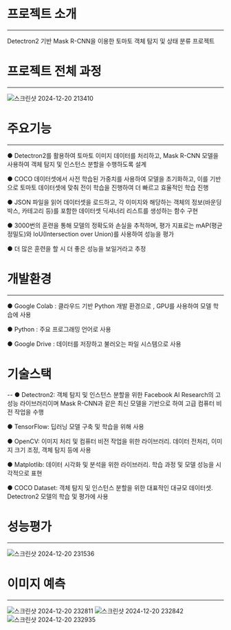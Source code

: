 # 프로젝트 소개
---
Detectron2 기반 Mask R-CNN을 이용한 토마토 객체 탐지 및 상태 분류 프로젝트

# 프로젝트 전체 과정
---
![스크린샷 2024-12-20 213410](https://github.com/user-attachments/assets/a8ea2a7e-c619-492a-947f-3b7e663ed3e5)

# 주요기능
---
● Detectron2를 활용하여 토마토 이미지 데이터를 처리하고, Mask R-CNN 모델을 사용하여 객체 탐지 및 인스턴스 분할을 수행하도록 설계

● COCO 데이터셋에서 사전 학습된 가중치를 사용하여 모델을 초기화하고, 이를 기반으로 토마토 데이터셋에 맞춰 전이 학습을 진행하여 더 빠르고 효율적인 학습 진행

● JSON 파일을 읽어 데이터셋을 로드하고, 각 이미지와 해당하는 객체의 정보(바운딩 박스, 카테고리 등)를 포함한 데이터셋 딕셔너리 리스트를 생성하는 함수 구현

● 3000번의 훈련을 통해 모델의 정확도와 손실을 추적하며, 평가 지표로는 mAP(평균 정밀도)와 IoU(Intersection over Union)를 사용하여 성능을 평가

● 더 많은 훈련을 할 시 더 좋은 성능을 보일거라고 추정

# 개발환경
---
● Google Colab : 클라우드 기반 Python 개발 환경으로 , GPU를 사용하여 모델 학습에 사용

● Python : 주요 프로그래밍 언어로 사용

● Google Drive : 데이터를 저장하고 불러오는 파일 시스템으로 사용

# 기술스택
--
● Detectron2: 객체 탐지 및 인스턴스 분할을 위한 Facebook AI Research의 고성능 라이브러리이며 Mask R-CNN과 같은 최신 모델을 기반으로 하여 고급 컴퓨터 비전 작업을 수행

● TensorFlow: 딥러닝 모델 구축 및 학습을 위해 사용

● OpenCV: 이미지 처리 및 컴퓨터 비전 작업을 위한 라이브러리. 데이터 전처리, 이미지 크기 조정, 객체 탐지 등에 사용

● Matplotlib: 데이터 시각화 및 분석을 위한 라이브러리. 학습 과정 및 모델 성능을 시각적으로 표현

● COCO Dataset: 객체 탐지 및 인스턴스 분할을 위한 대표적인 대규모 데이터셋. Detectron2 모델의 학습 및 평가에 사용

# 성능평가
---
![스크린샷 2024-12-20 231536](https://github.com/user-attachments/assets/716c1858-4afc-4882-9961-732a7860eb64)

# 이미지 예측
---
![스크린샷 2024-12-20 232811](https://github.com/user-attachments/assets/17d9adbe-2a29-4aee-99df-357b918e22d8)
![스크린샷 2024-12-20 232842](https://github.com/user-attachments/assets/35e071bc-f9b8-45a4-8a7b-3c8572e30c8a)
![스크린샷 2024-12-20 232935](https://github.com/user-attachments/assets/efcfb4c8-1fd1-4480-9a59-bd86ef34f4c2)




